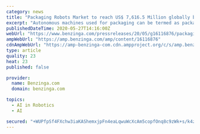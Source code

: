 ```yaml
---
category: news
title: "Packaging Robots Market to reach US$ 7,616.5 Million globally by end of 2027– Coherent Market Insights"
excerpt: "Autonomous machines used for packaging can be termed as packaging robots. Such robots aid in reducing part package time, save"
publishedDateTime: 2020-05-27T14:16:00Z
webUrl: "https://www.benzinga.com/pressreleases/20/05/g16116876/packaging-robots-market-to-reach-us-7-616-5-million-globally-by-end-of-2027-coherent-market-insigh"
ampWebUrl: "https://amp.benzinga.com/amp/content/16116876"
cdnAmpWebUrl: "https://amp-benzinga-com.cdn.ampproject.org/c/s/amp.benzinga.com/amp/content/16116876"
type: article
quality: 23
heat: 23
published: false

provider:
  name: Benzinga.com
  domain: benzinga.com

topics:
  - AI in Robotics
  - AI

secured: "+WUPfpSf4FXchw3iaKAShemxjpFn4eaLqwuWcXcAm5copfOnq8c9zWk+s/k4zPZuXy7zT3JiGGnbE7yQ+w0d9smvfZsbDNiGHok66kq0H9S3By2JdTS+hcd0OoTFG+s2PzJGrxw6jvVRryRliwrOiIvXuEyXSQLIJFl46MNNZcftQXxNeZxMK2Rvz/5Nx22zjaFixD/bauNzsrPwSg5asQe16PFENsj6WOP0C8Shq8fZe9WYAIH2N4xfdywqTODQ65AlDcNRRXTiZv8lO7/gn0qO/C3ShMeV7jIwRHRw3LS7miHs+mRdYpd046i6mWvQ;AaFjgaKC5gCyvLYZfRMfzg=="
---
```


